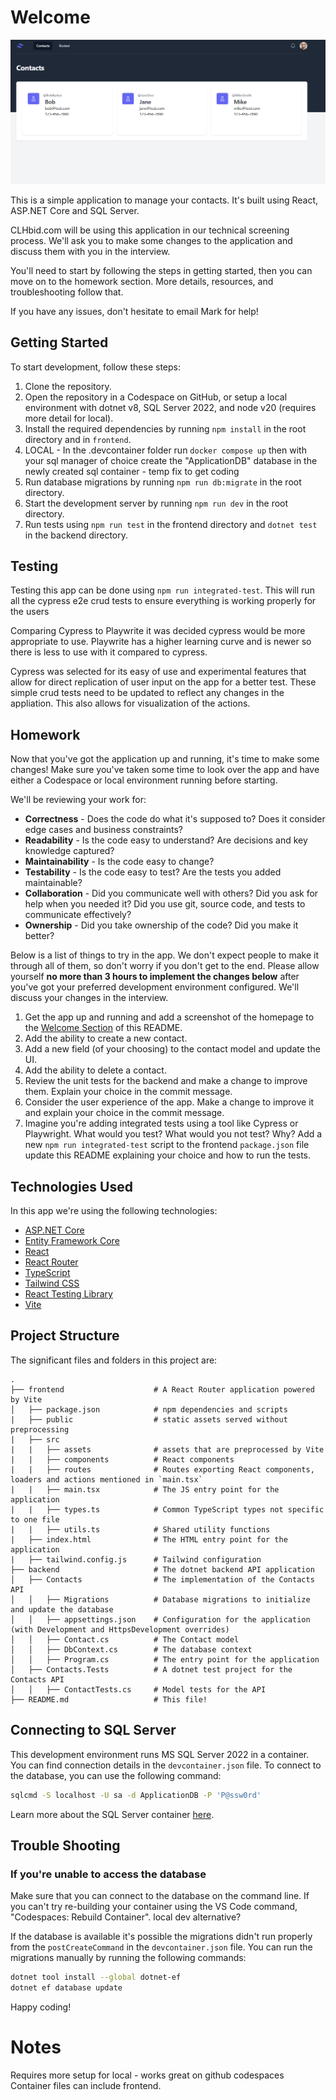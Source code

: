 # Welcome

![Homepage Image](/images/homepage.PNG)

This is a simple application to manage your contacts. It's built using React, ASP.NET Core and SQL Server.

CLHbid.com will be using this application in our technical screening process. We'll ask you to make some changes to the
application and discuss them with you in the interview.

You'll need to start by following the steps in getting started, then you can move on to the homework section. More details, resources, and troubleshooting follow that.

If you have any issues, don't hesitate to email Mark for help!

## Getting Started

To start development, follow these steps:

1. Clone the repository.
2. Open the repository in a Codespace on GitHub, or setup a local environment with dotnet v8, SQL Server 2022, and node v20 (requires more detail for local).
3. Install the required dependencies by running `npm install` in the root directory and in `frontend`.
4. LOCAL - In the .devcontainer folder run `docker compose up` then with your sql manager of choice create the "ApplicationDB" database in the newly created sql container - temp fix to get coding
5. Run database migrations by running `npm run db:migrate` in the root directory.
6. Start the development server by running `npm run dev` in the root directory.
7. Run tests using `npm run test` in the frontend directory and `dotnet test` in the backend directory.

## Testing
	
Testing this app can be done using `npm run integrated-test`. 
This will run all the cypress e2e crud tests to ensure everything is working properly for the users

Comparing Cypress to Playwrite it was decided cypress would be more appropriate to use. Playwrite has a higher learning curve and is newer so there is less to use with it compared to cypress.

Cypress was selected for its easy of use and experimental features that allow for direct replication of user input on the app for a better test.
These simple crud tests need to be updated to reflect any changes in the appliation. This also allows for visualization of the actions.

## Homework

Now that you've got the application up and running, it's time to make some changes! Make sure you've taken some time to
look over the app and have either a Codespace or local environment running before starting.

We'll be reviewing your work for:

- **Correctness** - Does the code do what it's supposed to? Does it consider edge cases and business constraints?
- **Readability** - Is the code easy to understand? Are decisions and key knowledge captured?
- **Maintainability** - Is the code easy to change?
- **Testability** - Is the code easy to test? Are the tests you added maintainable?
- **Collaboration** - Did you communicate well with others? Did you ask for help when you needed it? Did you use git, source code, and tests to communicate effectively?
- **Ownership** - Did you take ownership of the code? Did you make it better?

Below is a list of things to try in the app. We don't expect people to make it through all of them, so don't worry if
you don't get to the end. Please allow yourself **no more than 3 hours to implement the changes below** after you've got
your preferred development environment configured. We'll discuss your changes in the interview.

1. Get the app up and running and add a screenshot of the homepage to the [Welcome Section](#welcome) of this README.
2. Add the ability to create a new contact.
3. Add a new field (of your choosing) to the contact model and update the UI.
4. Add the ability to delete a contact.
5. Review the unit tests for the backend and make a change to improve them. Explain your choice in the commit message.
6. Consider the user experience of the app. Make a change to improve it and explain your choice in the commit message.
7. Imagine you're adding integrated tests using a tool like Cypress or Playwright. What would you test? What would you
   not test? Why? Add a new `npm run integrated-test` script to the frontend `package.json` file update this README
   explaining your choice and how to run the tests.

## Technologies Used

In this app we're using the following technologies:

- [ASP.NET Core](https://learn.microsoft.com/en-us/aspnet/core/?view=aspnetcore-8.0)
- [Entity Framework Core](https://docs.microsoft.com/en-us/ef/core/)
- [React](https://reactjs.org/)
- [React Router](https://reactrouter.com/)
- [TypeScript](https://www.typescriptlang.org/)
- [Tailwind CSS](https://tailwindcss.com/)
- [React Testing Library](https://testing-library.com/docs/react-testing-library/intro/)
- [Vite](https://vitejs.dev/)

## Project Structure

The significant files and folders in this project are:

```
.
├── frontend                    # A React Router application powered by Vite
│   ├── package.json            # npm dependencies and scripts
|   ├── public                  # static assets served without preprocessing
|   ├── src
|   |   ├── assets              # assets that are preprocessed by Vite
|   |   ├── components          # React components
|   |   ├── routes              # Routes exporting React components, loaders and actions mentioned in `main.tsx`
|   |   ├── main.tsx            # The JS entry point for the application
|   |   ├── types.ts            # Common TypeScript types not specific to one file
|   |   ├── utils.ts            # Shared utility functions
|   ├── index.html              # The HTML entry point for the application
|   ├── tailwind.config.js      # Tailwind configuration
├── backend                     # The dotnet backend API application
│   ├── Contacts                # The implementation of the Contacts API
│   │   ├── Migrations          # Database migrations to initialize and update the database
│   │   ├── appsettings.json    # Configuration for the application (with Development and HttpsDevelopment overrides)
│   │   ├── Contact.cs          # The Contact model
│   │   ├── DbContext.cs        # The database context
│   │   ├── Program.cs          # The entry point for the application
│   ├── Contacts.Tests          # A dotnet test project for the Contacts API
│   │   ├── ContactTests.cs     # Model tests for the API
├── README.md                   # This file!
```

## Connecting to SQL Server

This development environment runs MS SQL Server 2022 in a container. You can find connection details in the `devcontainer.json` file. To connect to the database, you can use the following command:

```bash
sqlcmd -S localhost -U sa -d ApplicationDB -P 'P@ssw0rd'
```

Learn more about the SQL Server container [here](https://learn.microsoft.com/en-us/sql/linux/quickstart-install-connect-ubuntu?view=sql-server-ver16&tabs=ubuntu2204#connect-locally).

## Trouble Shooting

### If you're unable to access the database
Make sure that you can connect to the database on the command line. If you can't try re-building your container using the VS Code command, "Codespaces: Rebuild Container". local dev alternative?

If the database is available it's possible the migrations didn't run properly from the `postCreateCommand` in the `devcontainer.json` file. You can run the migrations manually by running the following commands:

```bash
dotnet tool install --global dotnet-ef
dotnet ef database update
```

Happy coding!


# Notes


Requires more setup for local - works great on github codespaces
Container files can include frontend. 
